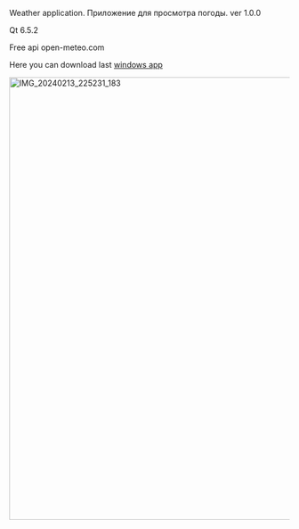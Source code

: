 Weather application.
Приложение для просмотра погоды. 
ver 1.0.0

Qt 6.5.2

Free api open-meteo.com

Here you can download last [windows app](https://github.com/webboy96/weatherTwo/releases/tag/weather)

<img width="794" alt="IMG_20240213_225231_183" src="https://github.com/webboy96/weatherTwo/assets/20285403/725761a3-74eb-4b1d-965e-676d8043dab8">
